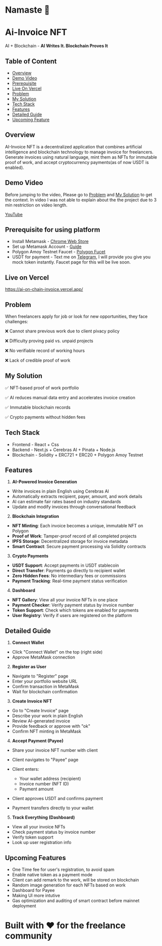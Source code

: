 # Namaste 🙏
# Ai-Invoice NFT 
AI + Blockchain - **AI Writes It. Blockchain Proves It**

## Table of Content 
- [Overview](#overview)
- [Demo Video](#demo-video)
- [Prerequisite](#prerequisite-for-using-platform)
- [Live On Vercel](#live-on-vercel)
- [Problem](#problem)
- [My Solution](#my-solution)
- [Tech Stack](#tech-stack)
- [Features](#features)
- [Detailed Guide](#detailed-guide)
- [Upcoming Feature](#upcoming-features)


## Overview
AI-Invoice NFT is a decentralized application that combines artificial intelligence and blockchain technology to manage invoice  for freelancers. Generate invoices using natural language, mint them as NFTs for immutable proof of work, and accept cryptocurrency payments(as of now USDT is enabled).

## Demo Video
Before jumping to the video, Please go to [Problem](#problem) and [My Solution](#my-solution) to get the context. In video I was not able to explain about the the project due to 3 min restriction on video length.

[YouTube](https://youtu.be/uZyOd4QUZdE?si=DrB9VXw_hXo5-m49)

## Prerequisite for using platform 
- Install Metamask - [Chrome Web Store](https://chromewebstore.google.com/detail/metamask/nkbihfbeogaeaoehlefnkodbefgpgknn?hl=en)
- Set up Metamask Account - [Guide](https://support.metamask.io/start/creating-a-new-wallet/)
- Polygon Amoy Testnet Faucet - [Polygon Fucet](https://faucet.polygon.technology/)
- USDT for payment - Text me on [Telegram](https://t.me/ho_babu), I will provide you give you mock token instantly. Faucet page for this will be live soon. 

## Live on Vercel 

https://ai-on-chain-invoice.vercel.app/

## Problem
When freelancers apply for job or look for new opportunities, they face challenges:

❌ Cannot share previous work due to client pivacy policy

❌ Difficulty proving paid vs. unpaid projects

❌ No verifiable record of working hours

❌ Lack of credible proof of work


## My Solution 

✅ NFT-based proof of work portfolio

✅ AI reduces manual data entry and accelerates invoice creation

✅ Immutable blockchain records

✅ Crypto payments without hidden fees



## Tech Stack
- Frontend - React + Css 
- Backend - Next.js + Cerebras AI + Pinata + Node.js
- Blockchain - Solidity + ERC721 + ERC20 + Polygon Amoy Testnet


## Features
1. **AI-Powered Invoice Generation**

- Write invoices in plain English using Cerebras AI
- Automatically extracts recipient, payer, amount, and work details
- AI can estimate fair rates based on industry standards
- Update and modify invoices through conversational feedback

2. **Blockchain Integration**

- **NFT Minting**: Each invoice becomes a unique, immutable NFT on Polygon
- **Proof of Work**: Tamper-proof record of all completed projects
- **IPFS Storage**: Decentralized storage for invoice metadata
- **Smart Contract**: Secure payment processing via Solidity contracts

3. **Crypto Payments**

- **USDT Support**: Accept payments in USDT stablecoin
- **Direct Transfer**: Payments go directly to recipient wallet
- **Zero Hidden Fees**: No intermediary fees or commissions
- **Payment Tracking**: Real-time payment status verification

4. **Dashboard**

- **NFT Gallery**: View all your invoice NFTs in one place
- **Payment Checker**: Verify payment status by invoice number
- **Token Support**: Check which tokens are enabled for payments
- **User Registry**: Verify if users are registered on the platform

## Detailed Guide 

1. **Connect Wallet**

- Click "Connect Wallet" on the top (right side)
- Approve MetaMask connection

2. **Register as User**

- Navigate to "Register" page
- Enter your portfolio website URL
- Confirm transaction in MetaMask
- Wait for blockchain confirmation

3. **Create Invoice NFT**

- Go to "Create Invoice" page
- Describe your work in plain English
- Review AI-generated invoice
- Provide feedback or approve with "ok"
- Confirm NFT minting in MetaMask

4. **Accept Payment (Payee)**

- Share your invoice NFT number with client
- Client navigates to "Payee" page
- Client enters:

   - Your wallet address (recipient)
   - Invoice number (NFT ID)
   - Payment amount

- Client approves USDT and confirms payment
- Payment transfers directly to your wallet

5. **Track Everything (Dashboard)**

- View all your invoice NFTs
- Check payment status by invoice number
- Verify token support
- Look up user registration info


## Upcoming Features
- One Time fee for user's registration, to avoid spam
- Enable native token as a payment mode 
- Client can add remark to the work, will be stored on blockchain
- Random image generation for each NFTs based on work
- Dashboard for Payee 
- Making UI more intutive
- Gas optimization and auditing of smart contract before mainnet deployment

# Built with ❤️ for the freelance community






